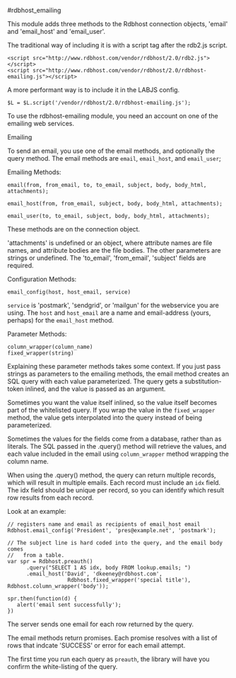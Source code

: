 #rdbhost_emailing

This module adds three methods to the Rdbhost connection objects, 'email' and 'email_host' and 'email_user'.

The traditional way of including it is with a script tag after the rdb2.js script.

    <script src="http://www.rdbhost.com/vendor/rdbhost/2.0/rdb2.js"></script>
    <script src="http://www.rdbhost.com/vendor/rdbhost/2.0/rdbhost-emailing.js"></script>

A more performant way is to include it in the LABJS config.

    $L = $L.script('/vendor/rdbhost/2.0/rdbhost-emailing.js');

To use the rdbhost-emailing module, you need an account on one of the emailing web services.  

Emailing

To send an email, you use one of the email methods, and optionally the query method. The email methods are `email`, 
`email_host`, and `email_user`;


Emailing Methods:

    email(from, from_email, to, to_email, subject, body, body_html, attachments);
    
    email_host(from, from_email, subject, body, body_html, attachments);
    
    email_user(to, to_email, subject, body, body_html, attachments);



These methods are on the connection object.

'attachments' is undefined or an object, where attribute names are file names, and attribute bodies are the file bodies.  The other parameters are strings or undefined.  The 'to_email', 'from_email', 'subject' fields are required.


Configuration Methods:

    email_config(host, host_email, service)
    
`service` is 'postmark', 'sendgrid', or 'mailgun' for the webservice you are using. 
The `host` and `host_email` are a name and email-address (yours, perhaps) for the `email_host` method.



Parameter Methods:

    column_wrapper(column_name)
    fixed_wrapper(string)
    
    
Explaining these parameter methods takes some context.  If you just pass strings as parameters to the emailing methods,
the email method creates an SQL query with each value parameterized.  The query gets a substitution-token inlined, and the value is passed as an argument.  

Sometimes you want the value itself inlined, so the value itself becomes part of the whitelisted query.  If you wrap the value in the `fixed_wrapper` method, the value gets interpolated into the query instead of being parameterized.  

Sometimes the values for the fields come from a database, rather than as literals.  The SQL passed in the .query() method will retrieve the values, and each value included in the email using `column_wrapper` method wrapping the column name.

When using the .query() method, the query can return multiple records, which will result in multiple emails.  Each record must include an `idx` field.  The idx field should be unique per record, so you can identify which result row results from each record.    

Look at an example:

    // registers name and email as recipients of email_host email
    Rdbhost.email_config('President', 'pres@example.net', 'postmark');
    
    // The subject line is hard coded into the query, and the email body comes
    //   from a table.
    var spr = Rdbhost.preauth()
          .query("SELECT 1 AS idx, body FROM lookup.emails; ")
          .email_host('David', 'dkeeney@rdbhost.com', 
                       Rdbhost.fixed_wrapper('special title'), Rdbhost.column_wrapper('body'));

    spr.then(function(d) {
       alert('email sent successfully');
    })

The server sends one email for each row returned by the query.

The email methods return promises. Each promise resolves with a list of rows that indcate 'SUCCESS' or error for each email attempt.

The first time you run each query as `preauth`, the library will have you confirm the white-listing of the query.




